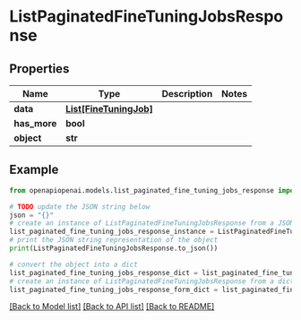 # ListPaginatedFineTuningJobsResponse


## Properties

Name | Type | Description | Notes
------------ | ------------- | ------------- | -------------
**data** | [**List[FineTuningJob]**](FineTuningJob.md) |  | 
**has_more** | **bool** |  | 
**object** | **str** |  | 

## Example

```python
from openapiopenai.models.list_paginated_fine_tuning_jobs_response import ListPaginatedFineTuningJobsResponse

# TODO update the JSON string below
json = "{}"
# create an instance of ListPaginatedFineTuningJobsResponse from a JSON string
list_paginated_fine_tuning_jobs_response_instance = ListPaginatedFineTuningJobsResponse.from_json(json)
# print the JSON string representation of the object
print(ListPaginatedFineTuningJobsResponse.to_json())

# convert the object into a dict
list_paginated_fine_tuning_jobs_response_dict = list_paginated_fine_tuning_jobs_response_instance.to_dict()
# create an instance of ListPaginatedFineTuningJobsResponse from a dict
list_paginated_fine_tuning_jobs_response_form_dict = list_paginated_fine_tuning_jobs_response.from_dict(list_paginated_fine_tuning_jobs_response_dict)
```
[[Back to Model list]](../README.md#documentation-for-models) [[Back to API list]](../README.md#documentation-for-api-endpoints) [[Back to README]](../README.md)


